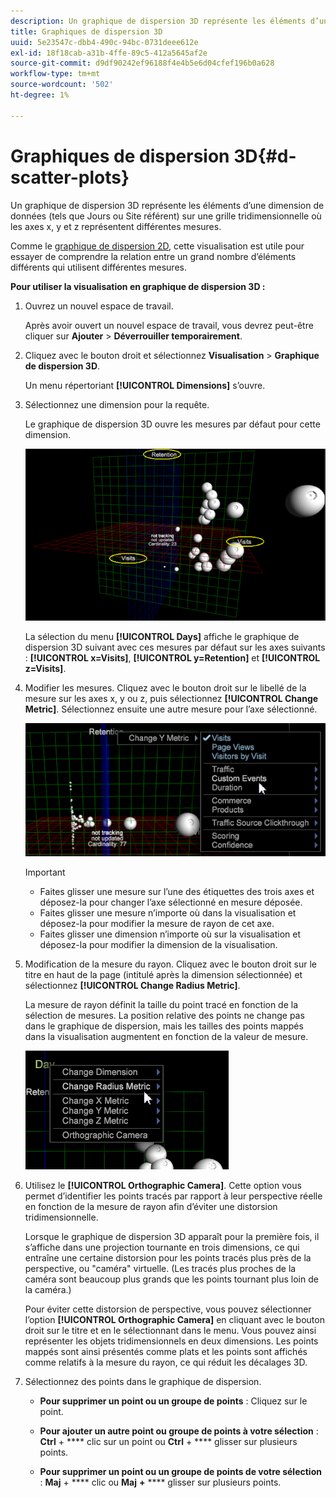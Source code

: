 ```yaml
---
description: Un graphique de dispersion 3D représente les éléments d’une dimension de données (tels que Jours ou Site référent) sur une grille tridimensionnelle où les axes x, y et z représentent différentes mesures.
title: Graphiques de dispersion 3D
uuid: 5e23547c-dbb4-490c-94bc-0731deee612e
exl-id: 18f18cab-a31b-4ffe-89c5-412a5645af2e
source-git-commit: d9df90242ef96188f4e4b5e6d04cfef196b0a628
workflow-type: tm+mt
source-wordcount: '502'
ht-degree: 1%

---
```


# Graphiques de dispersion 3D{#d-scatter-plots}

Un graphique de dispersion 3D représente les éléments d’une dimension de données (tels que Jours ou Site référent) sur une grille tridimensionnelle où les axes x, y et z représentent différentes mesures.

Comme le [graphique de dispersion 2D](https://docs.adobe.com/content/help/en/data-workbench/using/client/t-open-ins.html#Scatter_Plots), cette visualisation est utile pour essayer de comprendre la relation entre un grand nombre d’éléments différents qui utilisent différentes mesures.

**Pour utiliser la visualisation en graphique de dispersion 3D :**

1. Ouvrez un nouvel espace de travail.

   Après avoir ouvert un nouvel espace de travail, vous devrez peut-être cliquer sur **Ajouter** > **Déverrouiller temporairement**.
1. Cliquez avec le bouton droit et sélectionnez **Visualisation** > **Graphique de dispersion 3D**.

   Un menu répertoriant **[!UICONTROL Dimensions]** s’ouvre.

1. Sélectionnez une dimension pour la requête.

   Le graphique de dispersion 3D ouvre les mesures par défaut pour cette dimension.

   ![](assets/3D_main.png)

   La sélection du menu **[!UICONTROL Days]** affiche le graphique de dispersion 3D suivant avec ces mesures par défaut sur les axes suivants : **[!UICONTROL x=Visits]**, **[!UICONTROL y=Retention]** et **[!UICONTROL z=Visits]**.

1. Modifier les mesures. Cliquez avec le bouton droit sur le libellé de la mesure sur les axes x, y ou z, puis sélectionnez **[!UICONTROL Change Metric]**. Sélectionnez ensuite une autre mesure pour l’axe sélectionné.

   ![](assets/3D_change.png)

   >[!IMPORTANT]
   >
   >
   >    
   >    
   >    * Faites glisser une mesure sur l’une des étiquettes des trois axes et déposez-la pour changer l’axe sélectionné en mesure déposée.
   >    * Faites glisser une mesure n’importe où dans la visualisation et déposez-la pour modifier la mesure de rayon de cet axe.
   >    * Faites glisser une dimension n’importe où sur la visualisation et déposez-la pour modifier la dimension de la visualisation.


1. Modification de la mesure du rayon. Cliquez avec le bouton droit sur le titre en haut de la page (intitulé après la dimension sélectionnée) et sélectionnez **[!UICONTROL Change Radius Metric]**.

   La mesure de rayon définit la taille du point tracé en fonction de la sélection de mesures. La position relative des points ne change pas dans le graphique de dispersion, mais les tailles des points mappés dans la visualisation augmentent en fonction de la valeur de mesure.

   ![](assets/3D_change_radius.png)

1. Utilisez le **[!UICONTROL Orthographic Camera]**. Cette option vous permet d’identifier les points tracés par rapport à leur perspective réelle en fonction de la mesure de rayon afin d’éviter une distorsion tridimensionnelle.

   Lorsque le graphique de dispersion 3D apparaît pour la première fois, il s’affiche dans une projection tournante en trois dimensions, ce qui entraîne une certaine distorsion pour les points tracés plus près de la perspective, ou &quot;caméra&quot; virtuelle. (Les tracés plus proches de la caméra sont beaucoup plus grands que les points tournant plus loin de la caméra.)

   Pour éviter cette distorsion de perspective, vous pouvez sélectionner l’option **[!UICONTROL Orthographic Camera]** en cliquant avec le bouton droit sur le titre et en le sélectionnant dans le menu. Vous pouvez ainsi représenter les objets tridimensionnels en deux dimensions. Les points mappés sont ainsi présentés comme plats et les points sont affichés comme relatifs à la mesure du rayon, ce qui réduit les décalages 3D.

1. Sélectionnez des points dans le graphique de dispersion.

   * **Pour supprimer un point ou un groupe de points** : Cliquez sur le point.
   * **Pour ajouter un autre point ou groupe de points à votre sélection** :  **Ctrl**  +  **** clic sur un point ou  **Ctrl**  +  **** glisser sur plusieurs points.

   * **Pour supprimer un point ou un groupe de points de votre sélection** :  **Maj**  +  **** clic ou  **Maj** **+** **** glisser sur plusieurs points.

<!-- <a id="section_9C30F9799F1440F09278327002E6B47A"></a> -->
